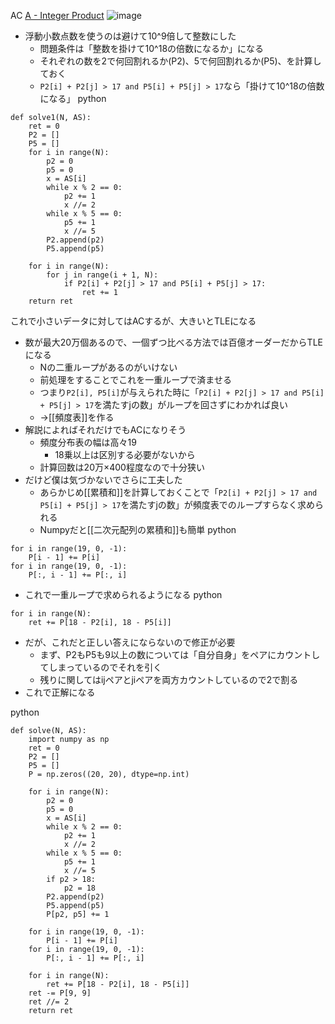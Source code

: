 
AC
[A - Integer Product](https://atcoder.jp/contests/agc047/tasks/agc047_a)
![image](https://gyazo.com/e7dec806a945dce731880ce2d2c75d8e/thumb/1000)
- 浮動小数点数を使うのは避けて10^9倍して整数にした
    - 問題条件は「整数を掛けて10^18の倍数になるか」になる
    - それぞれの数を2で何回割れるか(P2)、5で何回割れるか(P5)、を計算しておく
    - `P2[i] + P2[j] > 17 and P5[i] + P5[j] > 17`なら「掛けて10^18の倍数になる」
python

```
def solve1(N, AS):
    ret = 0
    P2 = []
    P5 = []
    for i in range(N):
        p2 = 0
        p5 = 0
        x = AS[i]
        while x % 2 == 0:
            p2 += 1
            x //= 2
        while x % 5 == 0:
            p5 += 1
            x //= 5
        P2.append(p2)
        P5.append(p5)

    for i in range(N):
        for j in range(i + 1, N):
            if P2[i] + P2[j] > 17 and P5[i] + P5[j] > 17:
                ret += 1
    return ret
```


これで小さいデータに対してはACするが、大きいとTLEになる
- 数が最大20万個あるので、一個ずつ比べる方法では百億オーダーだからTLEになる
    - Nの二重ループがあるのがいけない
    - 前処理をすることでこれを一重ループで済ませる
    - つまり`P2[i], P5[i]`が与えられた時に「`P2[i] + P2[j] > 17 and P5[i] + P5[j] > 17`を満たすjの数」がループを回さずにわかれば良い
    - →[[頻度表]]を作る
- 解説によればそれだけでもACになりそう
    - 頻度分布表の幅は高々19
        - 18乗以上は区別する必要がないから
    - 計算回数は20万×400程度なので十分狭い
- だけど僕は気づかないでさらに工夫した
    - あらかじめ[[累積和]]を計算しておくことで「`P2[i] + P2[j] > 17 and P5[i] + P5[j] > 17`を満たすjの数」が頻度表でのループすらなく求められる
    - Numpyだと[[二次元配列の累積和]]も簡単
python

```
for i in range(19, 0, -1):
    P[i - 1] += P[i]
for i in range(19, 0, -1):
    P[:, i - 1] += P[:, i]
```

- これで一重ループで求められるようになる
python

```
for i in range(N):
    ret += P[18 - P2[i], 18 - P5[i]]
```

- だが、これだと正しい答えにならないので修正が必要
    - まず、P2もP5も9以上の数については「自分自身」をペアにカウントしてしまっているのでそれを引く
    - 残りに関してはijペアとjiペアを両方カウントしているので2で割る
- これで正解になる

python

```
def solve(N, AS):
    import numpy as np
    ret = 0
    P2 = []
    P5 = []
    P = np.zeros((20, 20), dtype=np.int)

    for i in range(N):
        p2 = 0
        p5 = 0
        x = AS[i]
        while x % 2 == 0:
            p2 += 1
            x //= 2
        while x % 5 == 0:
            p5 += 1
            x //= 5
        if p2 > 18:
            p2 = 18
        P2.append(p2)
        P5.append(p5)
        P[p2, p5] += 1

    for i in range(19, 0, -1):
        P[i - 1] += P[i]
    for i in range(19, 0, -1):
        P[:, i - 1] += P[:, i]

    for i in range(N):
        ret += P[18 - P2[i], 18 - P5[i]]
    ret -= P[9, 9]
    ret //= 2
    return ret
```



